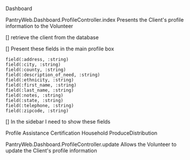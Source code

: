 Dashboard

PantryWeb.Dashboard.ProfileController.index
Presents the Client's profile information to the Volunteer

[] retrieve the client from the database

[] Present these fields in the main profile box

    field(:address, :string)
    field(:city, :string)
    field(:county, :string)
    field(:description_of_need, :string)
    field(:ethnicity, :string)
    field(:first_name, :string)
    field(:last_name, :string)
    field(:notes, :string)
    field(:state, :string)
    field(:telephone, :string)
    field(:zipcode, :string)


[] In the sidebar I need to show these fields

Profile
Assistance
Certification
Household
ProduceDistribution



PantryWeb.Dashboard.ProfileController.update
Allows the Volunteer to update the Client's profile information
